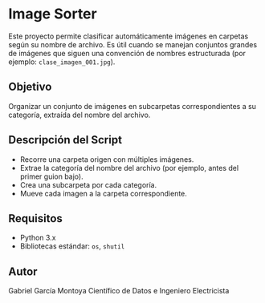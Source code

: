 # **Image Sorter**

Este proyecto permite clasificar automáticamente imágenes en carpetas según su nombre de archivo. Es útil cuando se manejan conjuntos grandes de imágenes que siguen una convención de nombres estructurada (por ejemplo: `clase_imagen_001.jpg`).

## **Objetivo**

Organizar un conjunto de imágenes en subcarpetas correspondientes a su categoría, extraída del nombre del archivo.

## **Descripción del Script**

- Recorre una carpeta origen con múltiples imágenes.
- Extrae la categoría del nombre del archivo (por ejemplo, antes del primer guion bajo).
- Crea una subcarpeta por cada categoría.
- Mueve cada imagen a la carpeta correspondiente.

## **Requisitos**

- Python 3.x
- Bibliotecas estándar: `os`, `shutil`


## **Autor**

Gabriel García Montoya
Científico de Datos e Ingeniero Electricista  


